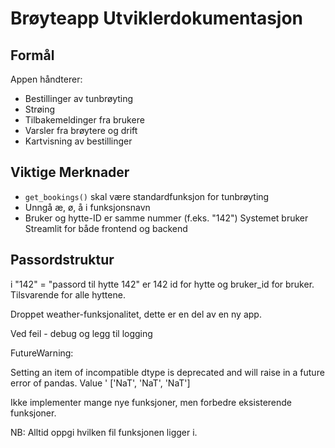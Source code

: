 # Brøyteapp Utviklerdokumentasjon

## Formål
Appen håndterer:
- Bestillinger av tunbrøyting
- Strøing
- Tilbakemeldinger fra brukere
- Varsler fra brøytere og drift
- Kartvisning av bestillinger

## Viktige Merknader
- `get_bookings()` skal være standardfunksjon for tunbrøyting
- Unngå æ, ø, å i funksjonsnavn
- Bruker og hytte-ID er samme nummer (f.eks. "142")
Systemet bruker Streamlit for både frontend og backend

## Passordstruktur
i "142" = "passord til hytte 142"  er 142 id for hytte og bruker_id for bruker. Tilsvarende for alle hyttene.

Droppet weather-funksjonalitet, dette er en del av en ny app.

Ved feil - debug og legg til logging

FutureWarning:

Setting an item of incompatible dtype is deprecated and will raise in a future error of pandas. Value '<DatetimeArray>
['NaT', 'NaT', 'NaT']

Ikke implementer mange nye funksjoner, men forbedre eksisterende funksjoner.

NB: Alltid oppgi hvilken fil funksjonen ligger i.